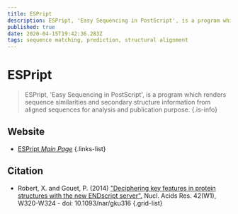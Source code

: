 ```yaml
---
title: ESPript
description: ESPript, 'Easy Sequencing in PostScript', is a program which renders sequence similarities and secondary structure information from aligned sequences for analysis and publication purpose.
published: true
date: 2020-04-15T19:42:36.283Z
tags: sequence matching, prediction, structural alignment
---
```


# ESPript

> ESPript, 'Easy Sequencing in PostScript', is a program which renders sequence similarities and secondary structure information from aligned sequences for analysis and publication purpose.
{.is-info}


## Website

- [ESPript *Main Page*](http://espript.ibcp.fr/ESPript/ESPript/)
{.links-list}

## Citation

- Robert, X. and Gouet, P. (2014) ["Deciphering key features in protein structures with the new ENDscript server".](https://academic.oup.com/nar/article/42/W1/W320/2435247) Nucl. Acids Res. 42(W1), W320-W324 - doi: 10.1093/nar/gku316 
{.grid-list}